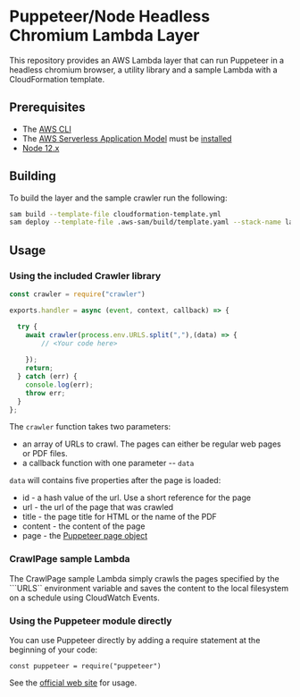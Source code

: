 # Puppeteer/Node Headless Chromium Lambda Layer

This repository provides an AWS Lambda layer that can run Puppeteer in
a headless chromium browser, a utility library and a sample Lambda with a CloudFormation template.


## Prerequisites

- The [AWS CLI](https://www.python.org/downloads/)
- The [AWS Serverless Application Model](https://docs.aws.amazon.com/serverless-application-model/index.html) must be [installed](https://docs.aws.amazon.com/serverless-application-model/latest/developerguide/serverless-sam-cli-install.html)
- [Node 12.x](https://nodejs.org/en/download/)


## Building

To build the layer and the sample crawler run the following:

```bash
sam build --template-file cloudformation-template.yml  
sam deploy --template-file .aws-sam/build/template.yaml --stack-name lambda-crawler3 --resolve-s3 --capabilities "CAPABILITY_NAMED_IAM"
```

## Usage


### Using the included Crawler library

```javascript
const crawler = require("crawler")

exports.handler = async (event, context, callback) => {

  try {
    await crawler(process.env.URLS.split(","),(data) => {
        // <Your code here>
        
    });
    return;
  } catch (err) {
    console.log(err);
    throw err;
  }
};
```
The ```crawler``` function takes two parameters:

- an array of URLs to crawl.  The pages can either be regular web pages or PDF files.
- a callback function with one parameter -- ```data```

```data``` will  contains five properties after the page is loaded:

- id - a hash value of the url. Use a short reference for the page
- url - the url of the page that was crawled
- title - the page title for HTML or the name of the PDF
- content - the content of the page
- page - the [Puppeteer page object](https://pptr.dev/#?product=Puppeteer&version=v10.1.0&show=api-class-page)


### CrawlPage sample Lambda

The CrawlPage sample Lambda simply crawls the pages specified by the ```URLS`` environment variable and saves the content to the local filesystem on a schedule using CloudWatch Events.

### Using the Puppeteer module directly

You can use Puppeteer directly by adding a require statement at the beginning of your code:

``` const puppeteer = require("puppeteer") ```

See the [official web site](https://developers.google.com/web/tools/puppeteer) for usage.



